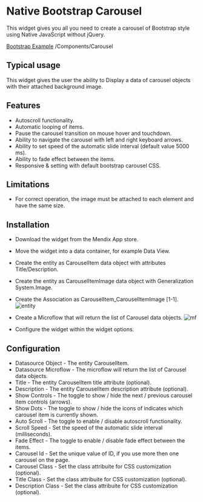 # Native Bootstrap Carousel

This widget gives you all you need to create a carousel of Bootstrap style using Native JavaScript without jQuery. 

[Bootstrap Example](http://thednp.github.io/bootstrap.native/)
/Components/Carousel

Typical usage
----

This widget gives the user the ability to Display a data of carousel objects with their attached background image. 

 
Features
---
 
- Autoscroll functionality.
- Automatic looping of items.
- Pause the carousel transition on mouse hover and touchdown. 
- Ability to navigate the carousel with left and right keyboard arrows. 
- Ability to set speed of the automatic slide interval (default value 5000 ms).
- Ability to fade effect between the items.
- Responsive & setting with default bootstrap carousel CSS.


Limitations
---

- For correct operation, the image must be attached to each element and have the same size.
 

Installation 
---

- Download the widget from the Mendix App store.
- Move the widget into a data container, for example Data View. 
- Create the entity as CarouselItem data object with attributes Title/Description.
- Create the entity as CarouselItemImage data object with Generalization System.Image.
- Create the Association as CarouselItem_CarouselItemImage [1-1].
![entity](../master/assets/entity_create.png)

- Create a Microflow that will return the list of Carousel data objects.
![mf](../master/assets/mf_create.png)

- Configure the widget within the widget options. 

Configuration
---

- Datasource Object - The entity CarouselItem.
- Datasource Microflow - The microflow will return the list of Carousel data objects.
- Title - The entity CarouselItem title attribute (optional).
- Description - The entity CarouselItem description attribute (optional).
- Show Controls - The toggle to show / hide the next / previous carousel item controls (arrows).
- Show Dots - The toggle to show / hide the icons of indicates which carousel item is currently shown.
- Auto Scroll - The toggle to enable / disable autoscroll functionality.
- Scroll Speed - Set the speed of the automatic slide interval (milliseconds). 
- Fade Effect - The toggle to enable / disable fade effect between the items. 
- Carousel Id - Set the unique value of ID, if you use more then one carousel on the page.
- Carousel Class - Set the class attribuite for CSS customization (optional). 
- Title Class - Set the class attribuite for CSS customization (optional). 
- Description Class - Set the class attribuite for CSS customization (optional). 
